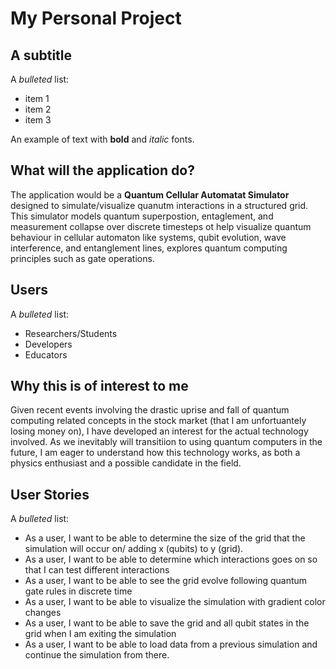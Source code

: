 # My Personal Project

## A subtitle

A *bulleted* list:
- item 1
- item 2
- item 3

An example of text with **bold** and *italic* fonts.  

## What will the application do?

The application would be a **Quantum Cellular Automatat Simulator** designed to simulate/visualize quanutm interactions in a structured grid.
This simulator models quantum superpostion, entaglement, and measurement collapse over discrete timesteps ot help visualize quantum behaviour in 
cellular automaton like systems, qubit evolution, wave interference, and entanglement lines, explores quantum computing principles such as gate operations.

## Users

A *bulleted* list:
- Researchers/Students
- Developers
- Educators

## Why this is of interest to me

Given recent events involving the drastic uprise and fall of quantum computing related concepts in the stock market (that I am unfortuantely losing money on), I have developed an interest for the actual technology involved. As we inevitably will transitiion to using quantum computers in the future, I am eager to understand how this technology works, as both a physics enthusiast and a possible candidate in the field.


## User Stories

A *bulleted* list:
- As a user, I want to be able to determine the size of the grid that the simulation will occur on/ adding x (qubits)  to y (grid).
- As a user, I want to be able to determine which interactions goes on so that I can test different interactions
- As a user, I want to be able to see the grid evolve following quantum gate rules in discrete time
- As a user, I want to be able to visualize the simulation with gradient color changes
- As a user, I want to be able to save the grid and all qubit states in the grid when I am exiting the simulation
- As a user, I want to be able to load data from a previous simulation and continue the simulation from there.

